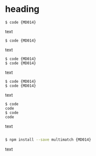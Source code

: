 # heading

```fence
$ code {MD014}
```

text

```fence
$ code {MD014}
```

text

```fence
$ code {MD014}
$ code {MD014}
```

text

```fence
$ code {MD014}
$ code {MD014}
```

text

```fence
$ code
code
$ code
code
```

text

```sh

$ npm install --save multimatch {MD014}
```

text
